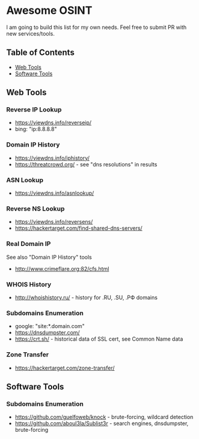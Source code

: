 # Awesome OSINT

I am going to build this list for my own needs. Feel free to submit PR with new services/tools.

## Table of Contents

- [Web Tools](#web-tools)
- [Software Tools](#software-tools)

## Web Tools

### Reverse IP Lookup

- https://viewdns.info/reverseip/
- bing: "ip:8.8.8.8"

### Domain IP History

- https://viewdns.info/iphistory/
- https://threatcrowd.org/ - see "dns resolutions" in results

### ASN Lookup

- https://viewdns.info/asnlookup/

### Reverse NS Lookup

- https://viewdns.info/reversens/
- https://hackertarget.com/find-shared-dns-servers/

### Real Domain IP

See also "Domain IP History" tools

- http://www.crimeflare.org:82/cfs.html

### WHOIS History

- http://whoishistory.ru/ - history for .RU, .SU, .РФ domains

### Subdomains Enumeration

- google: "site:*.domain.com"
- https://dnsdumpster.com/
- https://crt.sh/ - historical data of SSL cert, see Common Name data

### Zone Transfer

- https://hackertarget.com/zone-transfer/

## Software Tools

### Subdomains Enumeration

- https://github.com/guelfoweb/knock - brute-forcing, wildcard detection
- https://github.com/aboul3la/Sublist3r - search engines, dnsdumpster, brute-forcing
